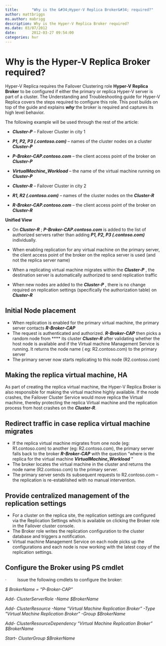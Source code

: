 ```yaml
---
title:      "Why is the &#34;Hyper-V Replica Broker&#34; required?"
author: mattbriggs
ms.author: mabrigg
description: Why is the Hyper-V Replica Broker required?
ms.date: 03/07/2012
date:       2012-03-27 09:54:00
categories: hvr
---
```

# Why is the Hyper-V Replica Broker required?

Hyper-V Replica requires the Failover Clustering role **Hyper-V** **Replica Broker** to be configured if either the primary or replica Hyper-V server is part of a cluster. The Understanding and Troubleshooting guide for Hyper-V Replica covers the steps required to configure this role. This post builds on top of the guide and explains ***why*** the broker is required and captures its high level  behavior.

The following example will be used through the rest of the article:

  * **_Cluster-P_** – Failover Cluster in city 1
  * **_P1, P2, P3 (.contoso.com)_** – names of the cluster nodes on a cluster **_Cluster-P_**
  * **_P-Broker-CAP.contoso.com_** – the client access point of the broker on **_Cluster-P_**
  * **_VirtualMachine_Workload_** – the name of the virtual machine running on **_Cluster-P_**            



  * **_Cluster-R_** – Failover Cluster in city 2
  * **_R1, R2 (.contoso.com)_** – names of the cluster nodes on the **_Cluster-R_**
  * **_R-Broker-CAP.contoso.com_** – the client access point of the broker on **_Cluster-R_**



**Unified View**

  * On **_Cluster-R_** ; **_P-Broker-CAP.contoso.com_** is added to the list of authorized servers rather than adding **_P1, P2, P3 (.contoso.com)_** individually. 
  * When enabling replication for any virtual machine on the primary server, the client access point of the broker on the replica server is used (and not the replica server name)
  * When a replicating virtual machine migrates within the **_Cluster-P_** , the destination server is automatically authorized to send replication traffic  

  * When new nodes are added to the **_Cluster-P_** , there is no change required on replication settings (specifically the authorization table) on **_Cluster-R_**



##  Initial Node placement

  * When replication is enabled for the primary virtual machine, the primary server contacts **_R-Broker-CAP_**
  * The request is authenticated and authorized. **_R-Broker-CAP_** then picks a random node from **** its cluster **_Cluster-R_** after validating whether the host node is available and if the Virtual machine Management Service is running. It returns the node name ( eg: R2.contoso.com) to the primary server
  * The primary server now starts replicating to this node (R2.contoso.com)



## Making the replica virtual machine, HA

As part of creating the replica virtual machine, the Hyper-V Replica Broker is also responsible for making the virtual machine highly available. If the node crashes, the Failover Cluster Service would move replica the Virtual machine, thereby protecting the replica Virtual machine and the replication process from host crashes on the **_Cluster-R_**.   

## Redirect traffic in case replica virtual machine migrates

  * If the replica virtual machine migrates from one node (eg: R1.contoso.com) to another (eg: R2.contoso.com), the primary server falls back to the broker **_R-Broker-CAP_** with the question “where is the replica for the virtual machine **_VirtualMachine_Workload_** ”
  * The broker locates the virtual machine in the cluster and returns the node name (R2.contoso.com) to the primary server. 
  * The primary server sends its subsequent requests to R2.contoso.com – the replication is re-established with no manual intervention.



## Provide centralized management of the replication settings

  * For  a cluster on the replica site, the replication settings are configured via the Replication Settings which is available on clicking the Broker role in the Failover cluster console. 
  * The Broker role writes the replication configuration to the cluster database and triggers a notification.
  * Virtual machine Management Service on each node picks up the configurations and each node is now working with the latest copy of the replication settings.



## Configure the Broker using PS cmdlet

·         Issue the following cmdlets to configure the broker: 

_$ BrokerName = “P-Broker-CAP”_

_Add- ClusterServerRole -Name $BrokerName_

_Add- ClusterResource -Name “Virtual Machine Replication Broker” -Type "Virtual Machine Replication Broker" -Group $BrokerName_

_Add- ClusterResourceDependency “Virtual Machine Replication Broker” $BrokerName_

_Start- ClusterGroup $BrokerName_
